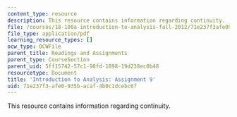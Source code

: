 ```yaml
---
content_type: resource
description: This resource contains information regarding continuity.
file: /courses/18-100a-introduction-to-analysis-fall-2012/71e237f3afe0935bacaf4b0c1dcebc6f_MIT18_100AF12_Assign_9.pdf
file_type: application/pdf
learning_resource_types: []
ocw_type: OCWFile
parent_title: Readings and Assignments
parent_type: CourseSection
parent_uid: 5ff15742-57c1-98fd-1898-19d238ec0b48
resourcetype: Document
title: 'Introduction to Analysis: Assignment 9'
uid: 71e237f3-afe0-935b-acaf-4b0c1dcebc6f
---
```

This resource contains information regarding continuity.


